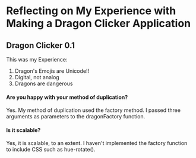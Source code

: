 # Reflecting on My Experience with Making a Dragon Clicker Application
## Dragon Clicker 0.1 



This was my Experience:
1. Dragon's Emojis are Unicode!!
2. Digital, not analog
3. Dragons are dangerous

#### Are you happy with your method of duplication?
Yes. My method of duplication used the factory method. I passed three arguments as parameters to the dragonFactory function.

#### Is it scalable?
Yes, it is scalable, to an extent. I haven't implemented the factory function to include CSS such as hue-rotate().